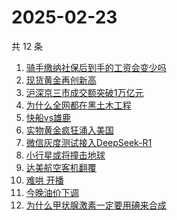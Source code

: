 # 2025-02-23

共 12 条

<!-- BEGIN ZHIHUSEARCH -->
<!-- 最后更新时间 Sun Feb 23 2025 11:21:38 GMT+0800 (China Standard Time) -->
1. [骑手缴纳社保后到手的工资会变少吗](https://www.zhihu.com/search?q=骑手缴纳社保后到手的工资会变少吗)
1. [现货黄金再创新高](https://www.zhihu.com/search?q=现货黄金再创新高)
1. [沪深京三市成交额突破1万亿元](https://www.zhihu.com/search?q=沪深京三市成交额突破1万亿元)
1. [为什么全网都在黑土木工程](https://www.zhihu.com/search?q=为什么全网都在黑土木工程)
1. [快船vs雄鹿](https://www.zhihu.com/search?q=快船vs雄鹿)
1. [实物黄金疯狂涌入美国](https://www.zhihu.com/search?q=实物黄金疯狂涌入美国)
1. [微信灰度测试接入DeepSeek-R1](https://www.zhihu.com/search?q=微信灰度测试接入DeepSeek-R1)
1. [小行星或将撞击地球](https://www.zhihu.com/search?q=小行星或将撞击地球)
1. [达美航空客机翻覆](https://www.zhihu.com/search?q=达美航空客机翻覆)
1. [难哄 开播](https://www.zhihu.com/search?q=难哄%20开播)
1. [今晚油价下调](https://www.zhihu.com/search?q=今晚油价下调)
1. [为什么甲状腺激素一定要用碘来合成](https://www.zhihu.com/search?q=为什么甲状腺激素一定要用碘来合成)
<!-- END ZHIHUSEARCH -->
